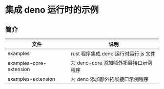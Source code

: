 # 集成 deno 运行时的示例

## 简介

文件 | 说明
-----|------
examples | rust 程序集成 deno 运行时运行 js 文件
examples-core-extension | 为 deno-core 添加额外拓展接口示例程序
examples-extension | 为 deno 添加额外拓展接口示例程序
